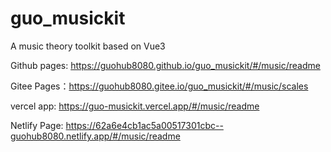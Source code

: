 # guo_musickit
A music theory toolkit based on Vue3

Github pages: https://guohub8080.github.io/guo_musickit/#/music/readme

Gitee Pages：https://guohub8080.gitee.io/guo_musickit/#/music/scales

vercel app: https://guo-musickit.vercel.app/#/music/readme

Netlify Page: https://62a6e4cb1ac5a00517301cbc--guohub8080.netlify.app/#/music/readme
